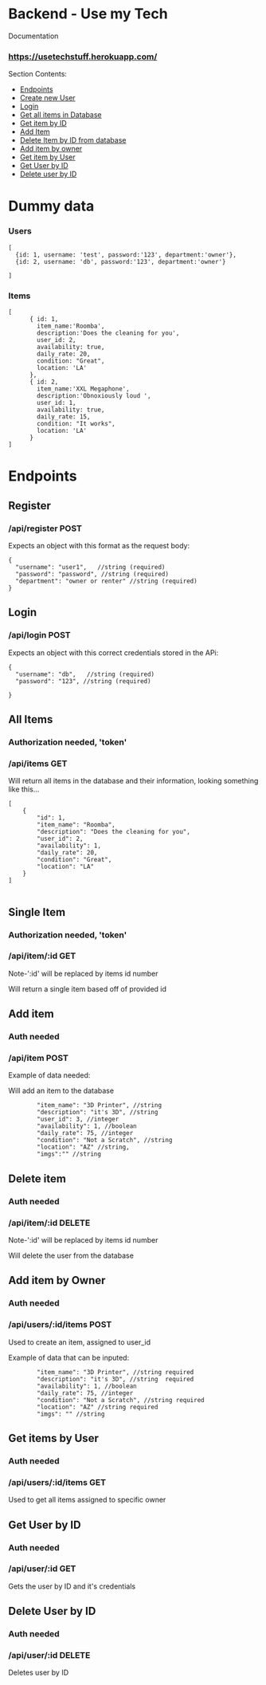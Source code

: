 # Backend - Use my Tech

Documentation
### https://usetechstuff.herokuapp.com/

Section Contents:

- [Endpoints](#endpoints)
- [Create new User](#Register)
- [Login](#Login)
- [Get all items in Database](#All-Items)
- [Get item by ID](#Single-Item)
- [Add Item](#Add-Item)
- [Delete Item by ID from database](#Delete-Item)
- [Add item by owner](#Add-item-by-owner)
- [Get item by User](#Get-items-by-User)
- [Get User by ID](#Get-User-by-ID)
- [Delete user by ID](#Delete-User)


# Dummy data

### Users
```
[
  {id: 1, username: 'test', password:'123', department:'owner'},
  {id: 2, username: 'db', password:'123', department:'owner'}

]

```

### Items

```
[
      { id: 1, 
        item_name:'Roomba', 
        description:'Does the cleaning for you',
        user_id: 2,
        availability: true,
        daily_rate: 20,
        condition: "Great",
        location: 'LA'
      },
      { id: 2, 
        item_name:'XXL Megaphone', 
        description:'Obnoxiously loud ',
        user_id: 1,
        availability: true,
        daily_rate: 15,
        condition: "It works",
        location: 'LA'
      }
]
```

# Endpoints

## Register



### /api/register POST

Expects an object with this format as the request body:

```
{
  "username": "user1",   //string (required)
  "password": "password", //string (required)
  "department": "owner or renter" //string (required)
}
```

## Login


 
### /api/login POST

Expects an object with this correct credentials stored in the APi:

```
{
  "username": "db",   //string (required)
  "password": "123", //string (required)

}
```

## All Items

### Authorization needed, 'token'



### /api/items GET

Will return all items in the database and their information, looking something like this...

```
[
    {
        "id": 1,
        "item_name": "Roomba",
        "description": "Does the cleaning for you",
        "user_id": 2,
        "availability": 1,
        "daily_rate": 20,
        "condition": "Great",
        "location": "LA"
    }
]


```



## Single Item

### Authorization needed, 'token'



### /api/item/:id GET
 
 Note-':id' will be replaced by items id number

Will return a single item based off of provided id


## Add item

### Auth needed


### /api/item POST

Example of data needed:

Will add an item to the database

```
        "item_name": "3D Printer", //string
        "description": "it's 3D", //string
        "user_id": 3, //integer
        "availability": 1, //boolean
        "daily_rate": 75, //integer
        "condition": "Not a Scratch", //string
        "location": "AZ" //string,
        "imgs":"" //string

```

## Delete item

### Auth needed


### /api/item/:id DELETE

Note-':id' will be replaced by items id number

Will delete the user from the database

## Add item by Owner

### Auth needed

### /api/users/:id/items POST

Used to create an item, assigned to user_id

Example of data that can be inputed:
```
        "item_name": "3D Printer", //string required
        "description": "it's 3D", //string  required
        "availability": 1, //boolean 
        "daily_rate": 75, //integer
        "condition": "Not a Scratch", //string required
        "location": "AZ" //string required
        "imgs": "" //string
```

## Get items by User

### Auth needed

### /api/users/:id/items GET

Used to get all items assigned to specific owner


## Get User by ID

### Auth needed

### /api/user/:id GET

Gets the user by ID and it's credentials 


## Delete User by ID

### Auth needed

### /api/user/:id DELETE

Deletes user by ID

